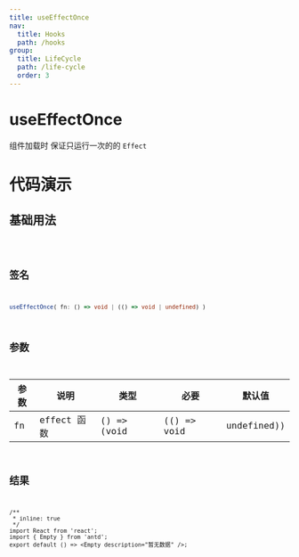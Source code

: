 ```yaml
---
title: useEffectOnce
nav:
  title: Hooks
  path: /hooks
group:
  title: LifeCycle
  path: /life-cycle
  order: 3
---
```


# useEffectOnce

组件加载时 保证只运行一次的的 `Effect`

# 代码演示

## 基础用法

<code src="./example/Example01.tsx" />

## 签名

```ts
useEffectOnce( fn: () => void | (() => void | undefined) )
```

## 参数

| 参数 | 说明        | 类型        | 必要        | 默认值      |
| ---- | ----------- | ----------- | ----------- | ----------- |
| fn   | effect 函数 | () => (void | (() => void | undefined)) | true | - |

## 结果

```tsx
/**
 * inline: true
 */
import React from 'react';
import { Empty } from 'antd';
export default () => <Empty description="暂无数据" />;
```
